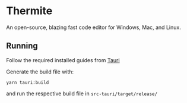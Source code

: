 # Thermite

An open-source, blazing fast code editor for Windows, Mac, and Linux. 


## Running
Follow the required installed guides from [Tauri](https://tauri.studio/v1/guides/getting-started/prerequisites)

Generate the build file with: 
```shell
yarn tauri:build
```
and run the respective build file in `src-tauri/target/release/`

